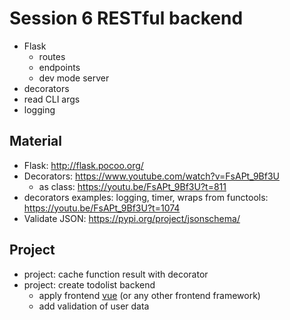 # Session 6 RESTful backend
- Flask
  - routes
  - endpoints
  - dev mode server
- decorators
- read CLI args
- logging


## Material
- Flask: http://flask.pocoo.org/
- Decorators: https://www.youtube.com/watch?v=FsAPt_9Bf3U
  - as class: https://youtu.be/FsAPt_9Bf3U?t=811
- decorators examples: logging, timer, wraps from functools: https://youtu.be/FsAPt_9Bf3U?t=1074
- Validate JSON: https://pypi.org/project/jsonschema/

## Project
- project: cache function result with decorator
- project: create todolist backend 
  - apply frontend [vue](https://ru.vuejs.org/v2/examples/todomvc.html) (or any other frontend framework)
  - add validation of user data

